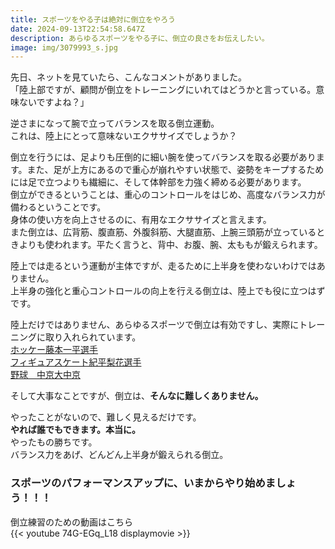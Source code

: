 ```yaml
---
title: スポーツをやる子は絶対に倒立をやろう
date: 2024-09-13T22:54:58.647Z
description: あらゆるスポーツをやる子に、倒立の良さをお伝えしたい。
image: img/3079993_s.jpg
---
```

先日、ネットを見ていたら、こんなコメントがありました。\
「陸上部ですが、顧問が倒立をトレーニングにいれてはどうかと言っている。意味ないですよね？」

逆さまになって腕で立ってバランスを取る倒立運動。\
これは、陸上にとって意味ないエクササイズでしょうか？

倒立を行うには、足よりも圧倒的に細い腕を使ってバランスを取る必要があります。また、足が上方にあるので重心が崩れやすい状態で、姿勢をキープするためには足で立つよりも繊細に、そして体幹部を力強く締める必要があります。\
倒立ができるということは、重心のコントロールをはじめ、高度なバランス力が備わるということです。\
身体の使い方を向上させるのに、有用なエクササイズと言えます。\
また倒立は、広背筋、腹直筋、外腹斜筋、大腿直筋、上腕三頭筋が立っているときよりも使われます。平たく言うと、背中、お腹、腕、太ももが鍛えられます。

陸上では走るという運動が主体ですが、走るために上半身を使わないわけではありません。\
上半身の強化と重心コントロールの向上を行える倒立は、陸上でも役に立つはずです。

陸上だけではありません、あらゆるスポーツで倒立は有効ですし、実際にトレーニングに取り入れられています。\
[ホッケー藤本一平選手](https://ippeifujimoto.com/handstand-vertex)\
[フィギュアスケート紀平梨花選手](https://x.com/rika_kihira/status/1548130058220761088?ref_src=twsrc%5Etfw%7Ctwcamp%5Etweetembed%7Ctwterm%5E1548130058220761088%7Ctwgr%5E71ab5c20073143ebfc1e355e8fde3eb01da9d642%7Ctwcon%5Es1_&ref_url=https%3A%2F%2Fthedigestweb.com%2F%2Fid%3D58281)\
[野球　中京大中京](https://full-count.jp/2021/07/18/post1110573/2/)


そして大事なことですが、倒立は、**そんなに難しくありません。**

やったことがないので、難しく見えるだけです。\
**やれば誰でもできます。本当に。**\
やったもの勝ちです。\
バランス力をあげ、どんどん上半身が鍛えられる倒立。

### スポーツのパフォーマンスアップに、いまからやり始めましょう！！！

倒立練習のための動画はこちら\
{{< youtube 74G-EGq_L18 displaymovie >}}